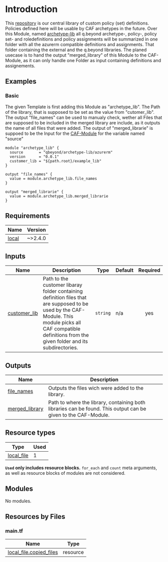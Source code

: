 <!-- BEGIN_TF_DOCS -->
##

# Introduction
This [repository](https://github.com/qbeyond/terraform-azurerm-archetype-lib) is our central library of custom policy (set) definitions. Policies defined here will be usable by CAF archetypes in the future.
Over this Module, named [archetype-lib](https://registry.terraform.io/modules/qbeyond/archetype-lib/azurerm/latest) all q.beyond archetype-, policy-, policy set- and roledefinitions and policy assignments will be summarized in one folder with all the azurerm compatible definitions and assignments.
That folder containing the external and the q.beyond libraries. The planed usecase is to hand the output "merged_library" of this Module to the CAF-Module, as it can only handle one Folder as input containing definitions and assignements.

## Examples

### Basic
The given Template is first adding this Module as "archetype_lib". The Path of the library, that is supposed to be set as the value from "cutomer_lib".
The output "file_names" can be used to manualy check, wether all Files that are supposed to be included in the merged library are include, as it outputs the name of all files that were added.
The output of "merged_librarie" is suppoed to be the Input for the [CAF-Module](https://registry.terraform.io/modules/aztfmod/caf/azurerm/latest) for the variable named "source"

```hcl
module "archetype_lib" {
  source       = "qbeyond/archetype-lib/azurerm"
  version      = "0.0.1"
  customer_lib = "${path.root}/example_lib"
}

output "file_names" {
  value = module.archetype_lib.file_names
}

output "merged_librarie" {
  value = module.archetype_lib.merged_librarie
}
```

## Requirements

| Name | Version |
|------|---------|
| <a name="requirement_local"></a> [local](#requirement\_local) | ~>2.4.0 |

## Inputs

| Name | Description | Type | Default | Required |
|------|-------------|------|---------|:--------:|
| <a name="input_customer_lib"></a> [customer\_lib](#input\_customer\_lib) | Path to the customer libaray folder containing definition files that are supposed to be used by the CAF-Module. This module picks all CAF compatible definitions from the given folder and its subdirectories. | `string` | n/a | yes |
## Outputs

| Name | Description |
|------|-------------|
| <a name="output_file_names"></a> [file\_names](#output\_file\_names) | Outputs the files wich were added to the library. |
| <a name="output_merged_library"></a> [merged\_library](#output\_merged\_library) | Path to where the library, containing both libraries can be found. This output can be given to the CAF-Module. |

## Resource types
| Type | Used |
|------|-------|
| [local_file](https://registry.terraform.io/providers/hashicorp/local/latest/docs/resources/file) | 1 |
**`Used` only includes resource blocks.** `for_each` and `count` meta arguments, as well as resource blocks of modules are not considered.

## Modules

No modules.

## Resources by Files
### main.tf
| Name | Type |
|------|------|
| [local_file.copied_files](https://registry.terraform.io/providers/hashicorp/local/latest/docs/resources/file) | resource |
<!-- END_TF_DOCS -->